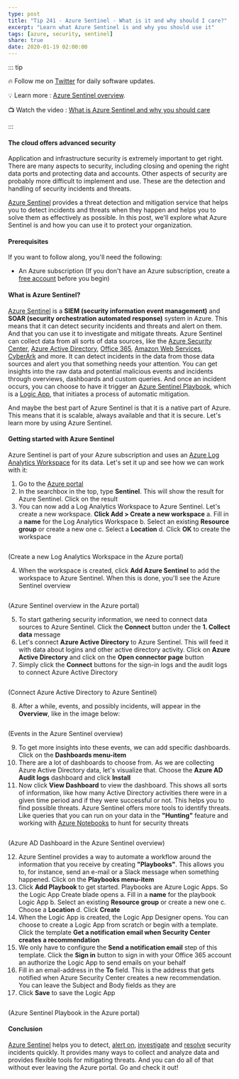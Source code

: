 ```yaml
---
type: post
title: "Tip 241 - Azure Sentinel - What is it and why should I care?"
excerpt: "Learn what Azure Sentinel is and why you should use it"
tags: [azure, security, sentinel]
share: true
date: 2020-01-19 02:00:00
---
```


::: tip 

:fire: Follow me on [Twitter](https://twitter.com/mbcrump) for daily software updates.

:bulb: Learn more : [Azure Sentinel overview](https://docs.microsoft.com/azure/sentinel/overview?WT.mc_id=docs-azuredevtips-azureappsdev). 

:tv: Watch the video : [What is Azure Sentinel and why you should care](https://www.youtube.com/watch?v=dRpOR2GpL1s&list=PLLasX02E8BPCNCK8Thcxu-Y-XcBUbhFWC&index=4&t=0s?WT.mc_id=youtube-azuredevtips-azureappsdev)

:::

#### The cloud offers advanced security

Application and infrastructure security is extremely important to get right. There are many aspects to security, including closing and opening the right data ports and protecting data and accounts. Other aspects of security are probably more difficult to implement and use. These are the detection and handling of security incidents and threats.  

[Azure Sentinel](https://docs.microsoft.com/azure/sentinel/overview?WT.mc_id=docs-azuredevtips-azureappsdev) provides a threat detection and mitigation service that helps you to detect incidents and threats when they happen and helps you to solve them as effectively as possible. In this post, we'll explore what Azure Sentinel is and how you can use it to protect your organization. 

#### Prerequisites

If you want to follow along, you'll need the following:
* An Azure subscription (If you don't have an Azure subscription, create a [free account](https://azure.microsoft.com/free/?WT.mc_id=azure-azuredevtips-azureappsdev) before you begin)

#### What is Azure Sentinel?

[Azure Sentinel](https://docs.microsoft.com/azure/sentinel/overview?WT.mc_id=docs-azuredevtips-azureappsdev) is a **SIEM (security information event management)** and **SOAR (security orchestration automated response)** system in Azure. This means that it can detect security incidents and threats and alert on them. And that you can use it to investigate and mitigate threats. 
Azure Sentinel can collect data from all sorts of data sources, like the [Azure Security Center](https://azure.microsoft.com/services/security-center/?WT.mc_id=azure-azuredevtips-azureappsdev), [Azure Active Directory](https://azure.microsoft.com/services/active-directory/?WT.mc_id=azure-azuredevtips-azureappsdev), [Office 365](https://www.office.com), [Amazon Web Services](https://aws.amazon.com/), [CyberArk](https://www.cyberark.com/) and more. It can detect incidents in the data from those data sources and alert you that something needs your attention. You can get insights into the raw data and potential malicious events and incidents through overviews, dashboards and custom queries. And once an incident occurs, you can choose to have it trigger an [Azure Sentinel Playbook](https://docs.microsoft.com/azure/sentinel/tutorial-respond-threats-playbook?WT.mc_id=docs-azuredevtips-azureappsdev), which is a [Logic App](https://azure.microsoft.com/services/logic-apps/?WT.mc_id=azure-azuredevtips-azureappsdev), that initiates a process of automatic mitigation. 

And maybe the best part of Azure Sentinel is that it is a native part of Azure. This means that it is scalable, always available and that it is secure. Let's learn more by using Azure Sentinel.

#### Getting started with Azure Sentinel

Azure Sentinel is part of your Azure subscription and uses an [Azure Log Analytics Workspace](https://docs.microsoft.com/azure/azure-monitor/learn/quick-create-workspace?WT.mc_id=docs-azuredevtips-azureappsdev) for its data. Let's set it up and see how we can work with it:

1. Go to the [Azure portal](https://portal.azure.com/?WT.mc_id=azure-azuredevtips-azureappsdev)
2. In the searchbox in the top, type **Sentinel**. This will show the result for Azure Sentinel. Click on the result
3. You can now add a Log Analytics Workspace to Azure Sentinel. Let's create a new workspace. **Click Add > Create a new workspace**
   a. Fill in a **name** for the Log Analytics Workspace
   b. Select an existing **Resource group** or create a new one
   c. Select a **Location**
   d. Click **OK** to create the workspace

<img :src="$withBase('/files/39createlogworkspace.png')">

(Create a new Log Analytics Workspace in the Azure portal)

4. When the workspace is created, click **Add Azure Sentinel** to add the workspace to Azure Sentinel. When this is done, you'll see the Azure Sentinel overview

<img :src="$withBase('/files/39overview.png')">

(Azure Sentinel overview in the Azure portal)

5. To start gathering security information, we need to connect data sources to Azure Sentinel. Click the **Connect** button under the **1. Collect data** message
6. Let's connect **Azure Active Directory** to Azure Sentinel. This will feed it with data about logins and other active directory activity. Click on **Azure Active Directory** and click on the **Open connector page** button
7. Simply click the **Connect** buttons for the sign-in logs and the audit logs to connect Azure Active Directory

<img :src="$withBase('/files/39connecttoaad.png')">

(Connect Azure Active Directory to Azure Sentinel)

8. After a while, events, and possibly incidents, will appear in the **Overview**, like in the image below:

<img :src="$withBase('/files/39events.png')">

(Events in the Azure Sentinel overview)

9. To get more insights into these events, we can add specific dashboards. Click on the **Dashboards menu-item**
10. There are a lot of dashboards to choose from. As we are collecting Azure Active Directory data, let's visualize that. Choose the **Azure AD Audit logs** dashboard and click **Install**
11. Now click **View Dashboard** to view the dashboard. This shows all sorts of information, like how many Active Directory activities there were in a given time period and if they were successful or not. This helps you to find possible threats. Azure Sentinel offers more tools to identify threats. Like queries that you can run on your data in the **"Hunting"** feature and working with [Azure Notebooks](https://notebooks.azure.com/?WT.mc_id=azure-azuredevtips-azureappsdev) to hunt for security threats

<img :src="$withBase('/files/39dashboard.png')">

(Azure AD Dashboard in the Azure Sentinel overview)

12. Azure Sentinel provides a way to automate a workflow around the information that you receive by creating **"Playbooks"**. This allows you to, for instance, send an e-mail or a Slack message when something happened. Click on the **Playbooks menu-item**
13. Click **Add Playbook** to get started. Playbooks are Azure Logic Apps. So the Logic App Create blade opens
    a. Fill in a **name** for the playbook Logic App
    b. Select an existing **Resource group** or create a new one
    c. Choose a **Location**
    d. Click **Create**
14. When the Logic App is created, the Logic App Designer opens. You can choose to create a Logic App from scratch or begin with a template. Click the template **Get a notification email when Security Center creates a recommendation**
15. We only have to configure the **Send a notification email** step of this template. Click the **Sign in** button to sign in with your Office 365 account an authorize the Logic App to send emails on your behalf
16. Fill in an email-address in the **To** field. This is the address that gets notified when Azure Security Center creates a new recommendation. You can leave the Subject and Body fields as they are
17. Click **Save** to save the Logic App

<img :src="$withBase('/files/39playbook.png')">

(Azure Sentinel Playbook in the Azure portal)

#### Conclusion

[Azure Sentinel](https://docs.microsoft.com/azure/sentinel/overview?WT.mc_id=docs-azuredevtips-azureappsdev) helps you to detect, [alert on](https://docs.microsoft.com/azure/sentinel/quickstart-get-visibility?WT.mc_id=docs-azuredevtips-azureappsdev), [investigate](https://docs.microsoft.com/azure/sentinel/tutorial-investigate-cases?WT.mc_id=docs-azuredevtips-azureappsdev) and [resolve](https://docs.microsoft.com/azure/sentinel/tutorial-respond-threats-playbook?WT.mc_id=docs-azuredevtips-azureappsdev) security incidents quickly. It provides many ways to collect and analyze data and provides flexible tools for mitigating threats. And you can do all of that without ever leaving the Azure portal. Go and check it out!

